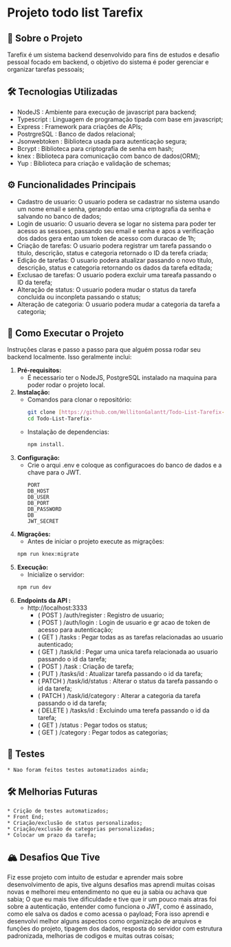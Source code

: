 # Projeto todo list Tarefix

## 🌟 Sobre o Projeto

Tarefix é um sistema backend desenvolvido para fins de estudos e desafio pessoal focado em backend, o objetivo do sistema é poder gerenciar e organizar tarefas pessoais;

## 🛠️ Tecnologias Utilizadas

* NodeJS : Ambiente para execução de javascript para backend;
* Typescript : Linguagem de programação tipada com base em javascript;
* Express : Framework para criações de APIs;
* PostrgreSQL : Banco de dados relacional;
* Jsonwebtoken : Biblioteca usada para autenticação segura;
* Bcrypt : Biblioteca para criptografia de senha em hash;
* knex : Biblioteca para comunicação com banco de dados(ORM);
* Yup : Biblioteca para criação e validação de schemas;

## ⚙️ Funcionalidades Principais

* Cadastro de usuario: O usuario podera se cadastrar no sistema usando um nome email e senha, gerando entao uma criptografia da senha e salvando no banco de dados;
* Login de usuario: O usuario devera se logar no sistema para poder ter acesso as sessoes, passando seu email e senha e apos a verificação dos dados gera entao um token de acesso com duracao de 1h;
* Criação de tarefas: O usuario podera registrar um tarefa passando o titulo, descrição, status e categoria retornado o ID da terefa criada;
* Edição de tarefas: O usuario podera atualizar passando o novo titulo, descrição, status e categoria retornando os dados da tarefa editada;
* Exclusao de tarefas: O usuario podera excluir uma tareafa passando o ID da terefa;
* Alteração de status: O usuario podera mudar o status da tarefa concluida ou inconpleta passando o status;
* Alteração de categoria: O usuario podera mudar a categoria da tarefa a categoria;

## 🚀 Como Executar o Projeto

Instruções claras e passo a passo para que alguém possa rodar seu backend localmente. Isso geralmente inclui:

1.  **Pré-requisitos:**
    * É necessario ter o NodeJS, PostgreSQL instalado na maquina para poder rodar o projeto local.
2.  **Instalação:**
    * Comandos para clonar o repositório:
        ```sh
        git clone [https://github.com/WellitonGalantt/Todo-List-Tarefix-]
        cd Todo-List-Tarefix-
        ```
    * Instalação de dependencias:
        ```sh
        npm install.
        ```
3.  **Configuração:**
    * Crie o arqui .env e coloque as configuracoes do banco de dados e a chave para o JWT.
        ```env
        PORT
        DB_HOST
        DB_USER
        DB_PORT
        DB_PASSWORD
        DB
        JWT_SECRET
        ```
4.  **Migrações:**
    * Antes de iniciar o projeto execute as migrações:
    ```sh
    npm run knex:migrate
    ```
5.  **Execução:**
    * Inicialize o servidor:
    ```sh
    npm run dev
    ```
6.  **Endpoints da API :**
    * http://localhost:3333
        * ( POST ) /auth/register : Registro de usuario;
        * ( POST ) /auth/login : Login de usuario e gr acao de token de acesso para autenticação;
        * ( GET ) /tasks : Pegar todas as as tarefas relacionadas ao usuario autenticado;
        * ( GET ) /task/id : Pegar uma unica tarefa relacionada ao usuario passando o id da tarefa;
        * ( POST ) /task : Criação de tarefa;
        * ( PUT ) /tasks/id : Atualizar tarefa passando o id da tarefa;
        * ( PATCH ) /task/id/status : Alterar o status da tarefa passando o id da tarefa;
        * ( PATCH ) /task/id/category : Alterar a categoria da tarefa passando o id da tarefa;
        * ( DELETE ) /tasks/id : Excluindo uma terefa passando o id da tarefa;
        * ( GET ) /status : Pegar todos os status;
        * ( GET ) /category : Pegar todos as categorias;


## 🧪 Testes
    * Nao foram feitos testes automatizados ainda;

## 🛠 Melhorias Futuras
    * Crição de testes automatizados;
    * Front End;
    * Criação/exclusão de status personalizados;
    * Criação/exclusão de categorias personalizadas;
    * Colocar um prazo da tarefa;

## 🏔️ Desafios Que Tive

Fiz esse projeto com intuito de estudar e aprender mais sobre desenvolvimento de apis, tive alguns desafios mas aprendi muitas coisas novas e melhorei meu entendimento no que eu ja sabia ou achava que sabia;
O que eu mais tive dificuldade e tive que ir um pouco mais atras foi sobre a autenticação, entender como funciona o JWT, como é assinado, como ele salva os dados e como acessa o payload;
Fora isso aprendi e desenvolvi melhor alguns aspectos como organização de arquivos e funções do projeto, tipagem dos dados, resposta do servidor com estrutura padronizada, melhorias de codigos e muitas outras coisas;